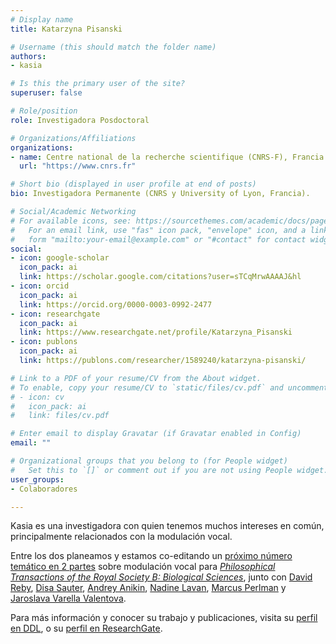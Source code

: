 ```yaml
---
# Display name
title: Katarzyna Pisanski

# Username (this should match the folder name)
authors:
- kasia

# Is this the primary user of the site?
superuser: false

# Role/position
role: Investigadora Posdoctoral

# Organizations/Affiliations
organizations:
- name: Centre national de la recherche scientifique (CNRS-F), Francia
  url: "https://www.cnrs.fr"

# Short bio (displayed in user profile at end of posts)
bio: Investigadora Permanente (CNRS y University of Lyon, Francia).

# Social/Academic Networking
# For available icons, see: https://sourcethemes.com/academic/docs/page-builder/#icons
#   For an email link, use "fas" icon pack, "envelope" icon, and a link in the
#   form "mailto:your-email@example.com" or "#contact" for contact widget.
social:
- icon: google-scholar
  icon_pack: ai
  link: https://scholar.google.com/citations?user=sTCqMrwAAAAJ&hl
- icon: orcid
  icon_pack: ai
  link: https://orcid.org/0000-0003-0992-2477
- icon: researchgate
  icon_pack: ai
  link: https://www.researchgate.net/profile/Katarzyna_Pisanski
- icon: publons
  icon_pack: ai
  link: https://publons.com/researcher/1589240/katarzyna-pisanski/

# Link to a PDF of your resume/CV from the About widget.
# To enable, copy your resume/CV to `static/files/cv.pdf` and uncomment the lines below.
# - icon: cv
#   icon_pack: ai
#   link: files/cv.pdf

# Enter email to display Gravatar (if Gravatar enabled in Config)
email: ""

# Organizational groups that you belong to (for People widget)
#   Set this to `[]` or comment out if you are not using People widget.
user_groups:
- Colaboradores

---
```


Kasia es una investigadora con quien tenemos muchos intereses en común, principalmente relacionados con la modulación vocal. 

Entre los dos planeamos y estamos co-editando un [próximo número temático en 2 partes](/es/news/voice_mod/) sobre modulación vocal para [*Philosophical Transactions of the Royal Society B: Biological Sciences*](https://royalsocietypublishing.org/journal/rstb), junto con [David Reby](https://www.eneslab.com/david-reby), [Disa Sauter](https://www.uva.nl/en/profile/s/a/d.a.sauter/d.a.sauter.html?cb), [Andrey Anikin](https://portal.research.lu.se/portal/en/persons/andrey-anikin(b8825ea7-dd01-4de3-be88-95107e1181ae).html), [Nadine Lavan](https://scholar.google.co.uk/citations?user=CbhRL4UAAAAJ&hl=en), [Marcus Perlman](https://www.birmingham.ac.uk/staff/profiles/elal/perlman-marcus.aspx) y [Jaroslava Varella Valentova](https://www.ip.usp.br/site/jaroslava-varella-valentova/).

Para más información y conocer su trabajo y publicaciones, visita su [perfil en DDL](http://www.ddl.cnrs.fr/Annuaires/index.asp?Langue=EN&Page=Katarzyna+PISANSKI&), o su [perfil en ResearchGate](https://www.researchgate.net/profile/Katarzyna_Pisanski).
